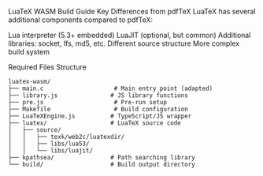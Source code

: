 LuaTeX WASM Build Guide
Key Differences from pdfTeX
LuaTeX has several additional components compared to pdfTeX:

Lua interpreter (5.3+ embedded)
LuaJIT (optional, but common)
Additional libraries: socket, lfs, md5, etc.
Different source structure
More complex build system

Required Files Structure
```
luatex-wasm/
├── main.c                    # Main entry point (adapted)
├── library.js               # JS library functions
├── pre.js                    # Pre-run setup
├── Makefile                  # Build configuration
├── LuaTeXEngine.js          # TypeScript/JS wrapper
├── luatex/                  # LuaTeX source code
│   ├── source/
│   │   ├── texk/web2c/luatexdir/
│   │   ├── libs/lua53/
│   │   └── libs/luajit/
├── kpathsea/                # Path searching library
└── build/                   # Build output directory
```
